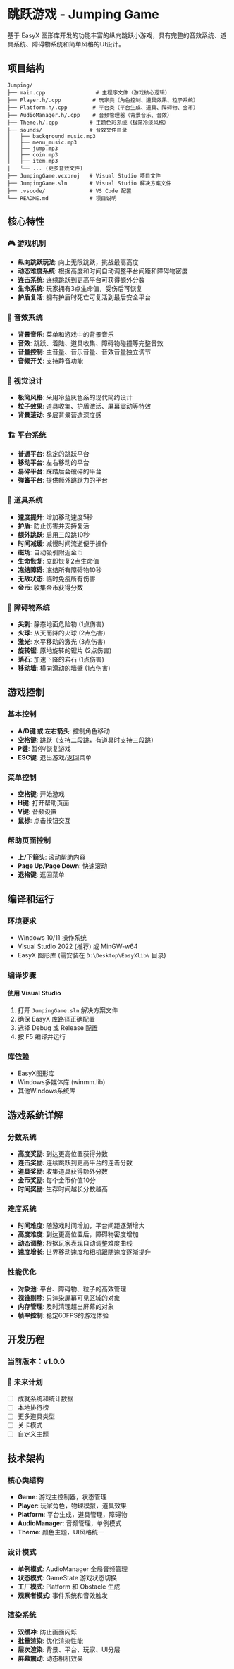 # 跳跃游戏 - Jumping Game

基于 EasyX 图形库开发的功能丰富的纵向跳跃小游戏，具有完整的音效系统、道具系统、障碍物系统和简单风格的UI设计。

## 项目结构

```text
Jumping/
├── main.cpp                # 主程序文件（游戏核心逻辑）
├── Player.h/.cpp          # 玩家类（角色控制、道具效果、粒子系统）
├── Platform.h/.cpp        # 平台类（平台生成、道具、障碍物、金币）
├── AudioManager.h/.cpp    # 音频管理器（背景音乐、音效）
├── Theme.h/.cpp          # 主题色彩系统（极简冷淡风格）
├── sounds/               # 音效文件目录
│   ├── background_music.mp3
│   ├── menu_music.mp3
│   ├── jump.mp3
│   ├── coin.mp3
│   ├── item.mp3
│   └── ... (更多音效文件)
├── JumpingGame.vcxproj   # Visual Studio 项目文件
├── JumpingGame.sln       # Visual Studio 解决方案文件
├── .vscode/              # VS Code 配置
└── README.md             # 项目说明
```

## 核心特性

### 🎮 游戏机制

- **纵向跳跃玩法**: 向上无限跳跃，挑战最高高度
- **动态难度系统**: 根据高度和时间自动调整平台间距和障碍物密度
- **连击系统**: 连续跳跃到更高平台可获得额外分数
- **生命系统**: 玩家拥有3点生命值，受伤后可恢复
- **护盾复活**: 拥有护盾时死亡可复活到最后安全平台

### 🎵 音效系统

- **背景音乐**: 菜单和游戏中的背景音乐
- **音效**: 跳跃、着陆、道具收集、障碍物碰撞等完整音效
- **音量控制**: 主音量、音乐音量、音效音量独立调节
- **音频开关**: 支持静音功能

### 🎨 视觉设计

- **极简风格**: 采用冷蓝灰色系的现代简约设计
- **粒子效果**: 道具收集、护盾激活、屏幕震动等特效
- **背景滚动**: 多层背景营造深度感

### 🏗️ 平台系统

- **普通平台**: 稳定的跳跃平台
- **移动平台**: 左右移动的平台
- **易碎平台**: 踩踏后会破碎的平台
- **弹簧平台**: 提供额外跳跃力的平台

### 🎁 道具系统

- **速度提升**: 增加移动速度5秒
- **护盾**: 防止伤害并支持复活
- **额外跳跃**: 启用三段跳10秒
- **时间减缓**: 减慢时间流逝便于操作
- **磁场**: 自动吸引附近金币
- **生命恢复**: 立即恢复2点生命值
- **冻结障碍**: 冻结所有障碍物10秒
- **无敌状态**: 临时免疫所有伤害
- **金币**: 收集金币获得分数

### 🚧 障碍物系统

- **尖刺**: 静态地面危险物 (1点伤害)
- **火球**: 从天而降的火球 (2点伤害)
- **激光**: 水平移动的激光 (3点伤害)
- **旋转锯**: 原地旋转的锯片 (2点伤害)
- **落石**: 加速下降的岩石 (1点伤害)
- **移动墙**: 横向滑动的墙壁 (1点伤害)

## 游戏控制

### 基本控制

- **A/D键 或 左右箭头**: 控制角色移动
- **空格键**: 跳跃（支持二段跳，有道具时支持三段跳）
- **P键**: 暂停/恢复游戏
- **ESC键**: 退出游戏/返回菜单

### 菜单控制

- **空格键**: 开始游戏
- **H键**: 打开帮助页面
- **V键**: 音频设置
- **鼠标**: 点击按钮交互

### 帮助页面控制

- **上/下箭头**: 滚动帮助内容
- **Page Up/Page Down**: 快速滚动
- **退格键**: 返回菜单

## 编译和运行

### 环境要求

- Windows 10/11 操作系统
- Visual Studio 2022 (推荐) 或 MinGW-w64
- EasyX 图形库 (需安装在 `D:\Desktop\EasyXlib\` 目录)

### 编译步骤

#### 使用 Visual Studio

1. 打开 `JumpingGame.sln` 解决方案文件
2. 确保 EasyX 库路径正确配置
3. 选择 Debug 或 Release 配置
4. 按 F5 编译并运行

### 库依赖

- EasyX图形库
- Windows多媒体库 (winmm.lib)
- 其他Windows系统库

## 游戏系统详解

### 分数系统

- **高度奖励**: 到达更高位置获得分数
- **连击奖励**: 连续跳跃到更高平台的连击分数
- **道具奖励**: 收集道具获得额外分数
- **金币奖励**: 每个金币价值10分
- **时间奖励**: 生存时间越长分数越高

### 难度系统

- **时间难度**: 随游戏时间增加，平台间距逐渐增大
- **高度难度**: 到达更高位置后，障碍物密度增加
- **动态调整**: 根据玩家表现自动调整难度曲线
- **速度增长**: 世界移动速度和相机跟随速度逐渐提升

### 性能优化

- **对象池**: 平台、障碍物、粒子的高效管理
- **视锥剔除**: 只渲染屏幕可见区域的对象
- **内存管理**: 及时清理超出屏幕的对象
- **帧率控制**: 稳定60FPS的游戏体验

## 开发历程

### 当前版本：v1.0.0

### 🚀 未来计划

- [ ] 成就系统和统计数据
- [ ] 本地排行榜
- [ ] 更多道具类型
- [ ] 关卡模式
- [ ] 自定义主题

## 技术架构

### 核心类结构

- **Game**: 游戏主控制器，状态管理
- **Player**: 玩家角色，物理模拟，道具效果
- **Platform**: 平台生成，道具管理，障碍物
- **AudioManager**: 音频管理，单例模式
- **Theme**: 颜色主题，UI风格统一

### 设计模式

- **单例模式**: AudioManager 全局音频管理
- **状态模式**: GameState 游戏状态切换
- **工厂模式**: Platform 和 Obstacle 生成
- **观察者模式**: 事件系统和音效触发

### 渲染系统

- **双缓冲**: 防止画面闪烁
- **批量渲染**: 优化渲染性能
- **层次渲染**: 背景、平台、玩家、UI分层
- **屏幕震动**: 动态相机效果